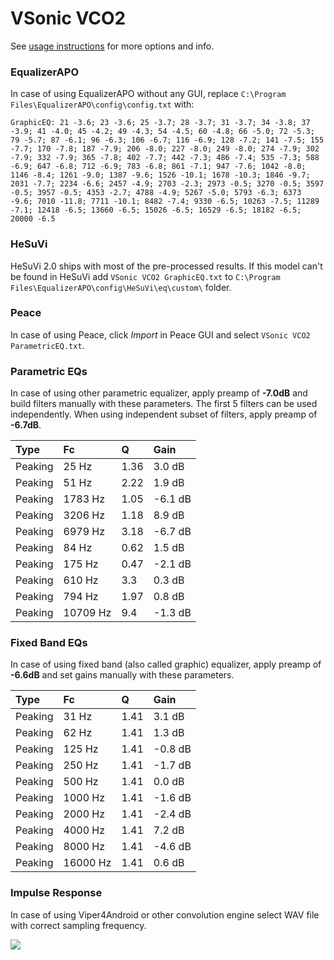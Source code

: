 # VSonic VCO2
See [usage instructions](https://github.com/jaakkopasanen/AutoEq#usage) for more options and info.

### EqualizerAPO
In case of using EqualizerAPO without any GUI, replace `C:\Program Files\EqualizerAPO\config\config.txt`
with:
```
GraphicEQ: 21 -3.6; 23 -3.6; 25 -3.7; 28 -3.7; 31 -3.7; 34 -3.8; 37 -3.9; 41 -4.0; 45 -4.2; 49 -4.3; 54 -4.5; 60 -4.8; 66 -5.0; 72 -5.3; 79 -5.7; 87 -6.1; 96 -6.3; 106 -6.7; 116 -6.9; 128 -7.2; 141 -7.5; 155 -7.7; 170 -7.8; 187 -7.9; 206 -8.0; 227 -8.0; 249 -8.0; 274 -7.9; 302 -7.9; 332 -7.9; 365 -7.8; 402 -7.7; 442 -7.3; 486 -7.4; 535 -7.3; 588 -6.9; 647 -6.8; 712 -6.9; 783 -6.8; 861 -7.1; 947 -7.6; 1042 -8.0; 1146 -8.4; 1261 -9.0; 1387 -9.6; 1526 -10.1; 1678 -10.3; 1846 -9.7; 2031 -7.7; 2234 -6.6; 2457 -4.9; 2703 -2.3; 2973 -0.5; 3270 -0.5; 3597 -0.5; 3957 -0.5; 4353 -2.7; 4788 -4.9; 5267 -5.0; 5793 -6.3; 6373 -9.6; 7010 -11.8; 7711 -10.1; 8482 -7.4; 9330 -6.5; 10263 -7.5; 11289 -7.1; 12418 -6.5; 13660 -6.5; 15026 -6.5; 16529 -6.5; 18182 -6.5; 20000 -6.5
```

### HeSuVi
HeSuVi 2.0 ships with most of the pre-processed results. If this model can't be found in HeSuVi add
`VSonic VCO2 GraphicEQ.txt` to `C:\Program Files\EqualizerAPO\config\HeSuVi\eq\custom\` folder.

### Peace
In case of using Peace, click *Import* in Peace GUI and select `VSonic VCO2 ParametricEQ.txt`.

### Parametric EQs
In case of using other parametric equalizer, apply preamp of **-7.0dB** and build filters manually
with these parameters. The first 5 filters can be used independently.
When using independent subset of filters, apply preamp of **-6.7dB**.

| Type    | Fc       |    Q | Gain    |
|:--------|:---------|:-----|:--------|
| Peaking | 25 Hz    | 1.36 | 3.0 dB  |
| Peaking | 51 Hz    | 2.22 | 1.9 dB  |
| Peaking | 1783 Hz  | 1.05 | -6.1 dB |
| Peaking | 3206 Hz  | 1.18 | 8.9 dB  |
| Peaking | 6979 Hz  | 3.18 | -6.7 dB |
| Peaking | 84 Hz    | 0.62 | 1.5 dB  |
| Peaking | 175 Hz   | 0.47 | -2.1 dB |
| Peaking | 610 Hz   | 3.3  | 0.3 dB  |
| Peaking | 794 Hz   | 1.97 | 0.8 dB  |
| Peaking | 10709 Hz | 9.4  | -1.3 dB |

### Fixed Band EQs
In case of using fixed band (also called graphic) equalizer, apply preamp of **-6.6dB** and set
gains manually with these parameters.

| Type    | Fc       |    Q | Gain    |
|:--------|:---------|:-----|:--------|
| Peaking | 31 Hz    | 1.41 | 3.1 dB  |
| Peaking | 62 Hz    | 1.41 | 1.3 dB  |
| Peaking | 125 Hz   | 1.41 | -0.8 dB |
| Peaking | 250 Hz   | 1.41 | -1.7 dB |
| Peaking | 500 Hz   | 1.41 | 0.0 dB  |
| Peaking | 1000 Hz  | 1.41 | -1.6 dB |
| Peaking | 2000 Hz  | 1.41 | -2.4 dB |
| Peaking | 4000 Hz  | 1.41 | 7.2 dB  |
| Peaking | 8000 Hz  | 1.41 | -4.6 dB |
| Peaking | 16000 Hz | 1.41 | 0.6 dB  |

### Impulse Response
In case of using Viper4Android or other convolution engine select WAV file with correct sampling frequency.

![](https://raw.githubusercontent.com/jaakkopasanen/AutoEq/master/results/innerfidelity/sbaf-serious/VSonic%20VCO2/VSonic%20VCO2.png)